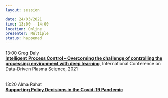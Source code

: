 ```yaml
---
layout: session

date: 24/03/2021
time: 13:00 - 14:00
location: Online
presenter: Multiple
status: happened
---
```

13:00 Greg Daly<br/>
**[Intelligent Process Control – Overcoming the challenge of controlling the processing environment with deep learning](
papers/0057-intelligent-process-control-gregory-daly)**,
International Conference on Data-Driven Plasma Science,
2021<br/><br/>

13:20 Alma Rahat<br/>
**[Supporting Policy Decisions in the Covid-19 Pandemic](
papers/0058-supporting-policy-decisions-in-the-covid-19-pandemic)**
